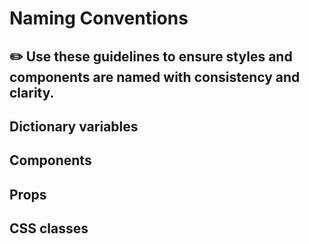 # Naming Conventions
✏️ Use these guidelines to ensure styles and components are named with consistency and
clarity.
-----

## Dictionary variables


## Components


## Props


## CSS classes

